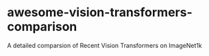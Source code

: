 # awesome-vision-transformers-comparison
A detailed  comparsion of Recent Vision Transformers on ImageNet1k
